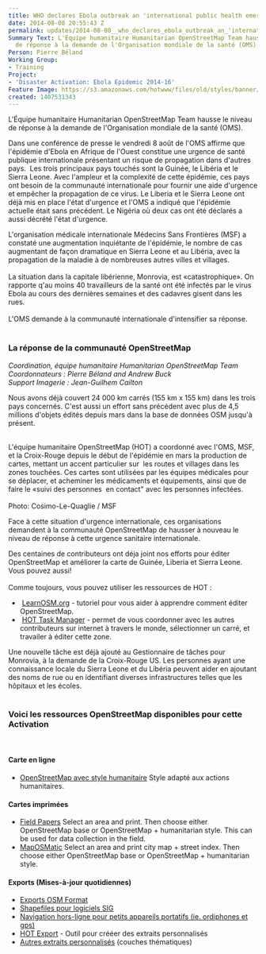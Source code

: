 ```yaml
---
title: WHO declares Ebola outbreak an 'international public health emergency'
date: 2014-08-08 20:55:43 Z
permalink: updates/2014-08-08__who_declares_ebola_outbreak_an_'international_public_health_emergency'
Summary Text: L'Équipe humanitaire Humanitarian OpenStreetMap Team hausse le niveau
  de réponse à la demande de l'Organisation mondiale de la santé (OMS).
Person: Pierre Béland
Working Group:
- Training
Project:
- 'Disaster Activation: Ebola Epidemic 2014-16'
Feature Image: https://s3.amazonaws.com/hotwww/files/old/styles/banner/public/photo-Cosimo-Le-Quaglie-MSF-auto.jpg
created: 1407531343
---
```


<p>L'Équipe humanitaire Humanitarian OpenStreetMap Team hausse le niveau de réponse à la demande de l'Organisation mondiale de la santé (OMS).</p><p>Dans une conférence de presse le vendredi 8 août de l'OMS affirme que l'épidémie d'Ebola en Afrique de l'Ouest constitue une urgence de santé publique internationale présentant un risque de propagation dans d'autres pays.&nbsp; Les trois principaux pays touchés sont la Guinée, le Libéria et le Sierra Leone. Avec l'ampleur et la complexité de cette épidémie, ces pays ont besoin de la communauté internationale pour fournir une aide d'urgence et empêcher la propagation de ce virus. Le Liberia et le Sierra Leone ont déjà mis en place l'état d'urgence et l'OMS a indiqué que l'épidémie actuelle était sans précédent. Le Nigéria où deux cas ont été déclarés a aussi décrété l'état d'urgence.</p><p>L'organisation médicale internationale Médecins Sans Frontières (MSF) a constaté une augmentation inquiétante de l'épidémie, le nombre de cas augmentant de façon dramatique en Sierra Leone et au Libéria, avec la propagation de la maladie à de nombreuses autres villes et villages.<br><br>La situation dans la capitale libérienne, Monrovia, est «catastrophique». On rapporte q'au moins 40 travailleurs de la santé ont été infectés par le virus Ebola au cours des dernières semaines et des cadavres gisent dans les rues.<br><br>L'OMS demande à la communauté internationale d'intensifier sa réponse.<br><br></p><h3>La réponse de la communauté OpenStreetMap</h3><p><em>Coordination, équipe humanitaire Humanitarian OpenStreetMap Team</em><br><em>Coordonnateurs : Pierre Béland and Andrew Buck</em><br><em>Support Imagerie : Jean-Guilhem Cailton</em></p><p>Nous avons déjà couvert 24 000 km carrés (155 km x 155 km) dans les trois pays concernés. C'est aussi un effort sans précédent avec plus de 4,5 millions d'objets édités depuis mars dans la base de données OSM jusqu'à présent.</p><p><br>L'équipe humanitaire OpenStreetMap (HOT) a coordonné avec l'OMS, MSF, et la Croix-Rouge depuis le début de l'épidémie en mars la production de cartes, mettant un accent particulier sur&nbsp; les routes et villages dans les zones touchées. Ces cartes sont utilisées par les équipes médicales pour se déplacer, et acheminer les médicaments et équipements, ainsi que de faire le «suivi des personnes&nbsp; en contact" avec les personnes infectées.<br><br><img src="http://hot.openstreetmap.org/sites/default/files/photo-Cosimo-Le-Quaglie-MSF-auto.jpg" alt=""><br>Photo: Cosimo-Le-Quaglie / MSF</p><p>Face à cette situation d'urgence internationale, ces organisations demandent à la communauté OpenStreetMap de hausser à nouveau le niveau de réponse à cette urgence sanitaire internationale.</p><p>Des centaines de contributeurs ont déja joint nos efforts pour éditer OpenStreetMap et améliorer la carte de Guinée, Liberia et Sierra Leone. Vous pouvez aussi!<br><br>Comme toujours, vous pouvez utiliser les ressources de HOT :</p><ul><li>&nbsp;<a href="http://learnosm.org/en/">LearnOSM.org</a> - tutoriel pour vous aider à apprendre comment éditer OpenStreetMap.</li><li>&nbsp;<a href="http://tasks.hotosm.org">HOT Task Manager</a> - permet de vous coordonner avec les autres contributeurs sur internet à travers le monde, sélectionner un carré, et travailer à éditer cette zone.</li></ul><p>Une nouvelle tâche est déjà ajouté au Gestionnaire de tâches pour Monrovia, à la demande de la Croix-Rouge US. Les personnes ayant une connaissance locale du Sierra Leone et du Libéria peuvent aider en ajoutant des noms de rue ou en identifiant diverses infrastructures telles que les hôpitaux et les écoles.<br>&nbsp;</p><h3>Voici les ressources OpenStreetMap disponibles pour cette Activation</h3><p>&nbsp;</p><h4>Carte en ligne</h4><ul><li><a href="http://www.openstreetmap.org/#map=15/11.2135/125.0197&amp;layers=H">OpenStreetMap avec style humanitaire</a> Style adapté aux actions humanitaires.</li></ul><h4>Cartes imprimées</h4><ul><li><a href="http://fieldpapers.org/">Field Papers</a> Select an area and print. Then choose either OpenStreetMap base or OpenStreetMap + humanitarian style. This can be used for data collection in the field.</li><li><a href="http://www.maposmatic.org/">MapOSMatic</a> Select an area and print city map + street index. Then choose either OpenStreetMap base or OpenStreetMap + humanitarian style.</li></ul><h4>Exports (Mises-à-jour quotidiennes)</h4><ul><li><a href="https://wiki.openstreetmap.org/wiki/2014_West_Africa_Ebola_Response#OSM_Format">Exports OSM Format</a></li><li><a href="https://wiki.openstreetmap.org/wiki/2014_West_Africa_Ebola_Response#ShapeFiles_for_GIS_softwares">Shapefiles pour logiciels SIG</a></li><li><a href="https://wiki.openstreetmap.org/wiki/2014_West_Africa_Ebola_Response#Offline_Navigation_on_Small_Devices">Navigation hors-ligne pour petits appareils portatifs (ie. ordiphones et gps)</a></li><li><a href="http://export.hotosm.org/">HOT Export</a> - Outil pour crééer des extraits personnalisés</li><li><a href="https://wiki.openstreetmap.org/wiki/2014_West_Africa_Ebola_Response#Custom_Exports_.28to_be_rerun_at_any_time.29">Autres extraits personnalisés</a> (couches thématiques)</li></ul><p>&nbsp;</p>
